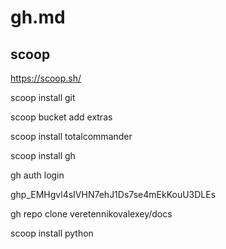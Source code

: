 # gh.md

## scoop

https://scoop.sh/

scoop install git

scoop bucket add extras

scoop install totalcommander

scoop install gh

gh auth login

ghp_EMHgvl4sIVHN7ehJ1Ds7se4mEkKouU3DLEs

gh repo clone veretennikovalexey/docs

scoop install python